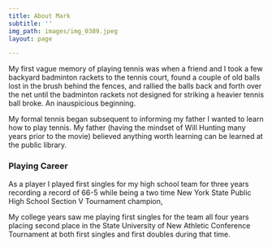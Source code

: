 ```yaml
---
title: About Mark
subtitle: ''
img_path: images/img_0389.jpeg
layout: page

---
```


My first vague memory of playing tennis was when a friend and I took a few backyard  badminton rackets to the tennis court, found a couple of old balls lost in the brush behind the fences, and rallied the balls back and forth over the net until the badminton rackets not designed for striking a heavier tennis ball broke.  An inauspicious beginning.

My formal tennis began subsequent to informing my father I wanted to learn how to play tennis. My father (having the mindset of Will Hunting many years prior to the movie) believed anything worth learning can be learned at the public library.

### Playing Career

As a player I played first singles for my high school team for three years recording a record of 66-5 while being a two time New York State Public High School Section V Tournament champion,

My college years saw me playing first singles for the team all four years placing second place in the State University of New Athletic Conference Tournament at both first singles and first doubles during that time.